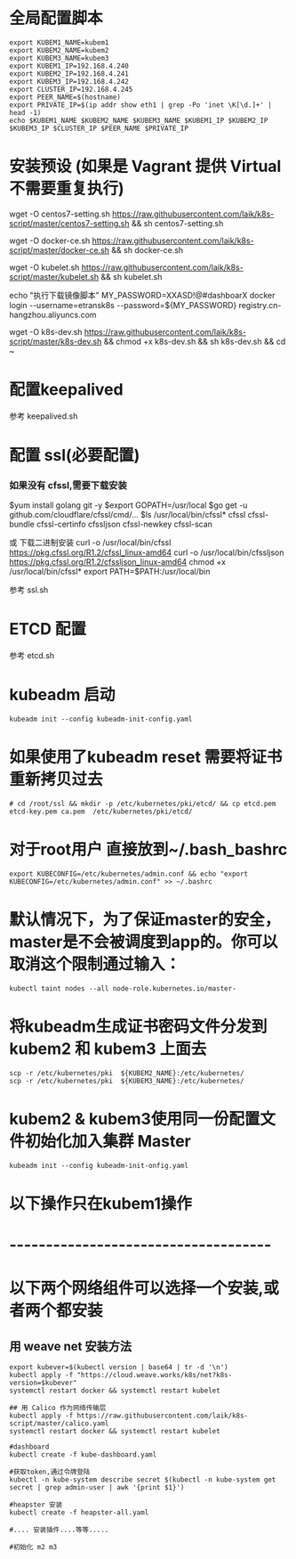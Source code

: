 # 全局配置脚本
```
export KUBEM1_NAME=kubem1
export KUBEM2_NAME=kubem2
export KUBEM3_NAME=kubem3
export KUBEM1_IP=192.168.4.240
export KUBEM2_IP=192.168.4.241
export KUBEM3_IP=192.168.4.242
export CLUSTER_IP=192.168.4.245
export PEER_NAME=$(hostname)
export PRIVATE_IP=$(ip addr show eth1 | grep -Po 'inet \K[\d.]+' | head -1)
echo $KUBEM1_NAME $KUBEM2_NAME $KUBEM3_NAME $KUBEM1_IP $KUBEM2_IP $KUBEM3_IP $CLUSTER_IP $PEER_NAME $PRIVATE_IP
```

# 安装预设 (如果是 Vagrant 提供 Virtual 不需要重复执行)

wget -O centos7-setting.sh https://raw.githubusercontent.com/laik/k8s-script/master/centos7-setting.sh && sh centos7-setting.sh

wget -O docker-ce.sh https://raw.githubusercontent.com/laik/k8s-script/master/docker-ce.sh && sh docker-ce.sh

wget -O kubelet.sh https://raw.githubusercontent.com/laik/k8s-script/master/kubelet.sh && sh kubelet.sh

echo "执行下载镜像脚本"
MY_PASSWORD=XXASD!@#dashboarX
docker login --username=etransk8s --password=${MY_PASSWORD} registry.cn-hangzhou.aliyuncs.com

wget -O k8s-dev.sh https://raw.githubusercontent.com/laik/k8s-script/master/k8s-dev.sh && chmod +x k8s-dev.sh && sh k8s-dev.sh && cd ~



# 配置keepalived 
参考 keepalived.sh

# 配置 ssl(必要配置)

### 如果没有 cfssl,需要下载安装
$yum install golang git -y
$export GOPATH=/usr/local
$go get -u github.com/cloudflare/cfssl/cmd/...
$ls /usr/local/bin/cfssl*
cfssl cfssl-bundle cfssl-certinfo cfssljson cfssl-newkey cfssl-scan

或 下载二进制安装
curl -o /usr/local/bin/cfssl https://pkg.cfssl.org/R1.2/cfssl_linux-amd64
curl -o /usr/local/bin/cfssljson https://pkg.cfssl.org/R1.2/cfssljson_linux-amd64
chmod +x /usr/local/bin/cfssl*
export PATH=$PATH:/usr/local/bin

参考 ssl.sh

# ETCD 配置
参考 etcd.sh

# kubeadm 启动
```
kubeadm init --config kubeadm-init-config.yaml
```

# 如果使用了kubeadm reset 需要将证书重新拷贝过去
```
# cd /root/ssl && mkdir -p /etc/kubernetes/pki/etcd/ && cp etcd.pem etcd-key.pem ca.pem  /etc/kubernetes/pki/etcd/
```

# 对于root用户 直接放到~/.bash_bashrc
```
export KUBECONFIG=/etc/kubernetes/admin.conf && echo "export KUBECONFIG=/etc/kubernetes/admin.conf" >> ~/.bashrc
```

# 默认情况下，为了保证master的安全，master是不会被调度到app的。你可以取消这个限制通过输入：
```
kubectl taint nodes --all node-role.kubernetes.io/master-
```


# 将kubeadm生成证书密码文件分发到 kubem2 和 kubem3 上面去
``` 
scp -r /etc/kubernetes/pki  ${KUBEM2_NAME}:/etc/kubernetes/
scp -r /etc/kubernetes/pki  ${KUBEM3_NAME}:/etc/kubernetes/
```

# kubem2 & kubem3使用同一份配置文件初始化加入集群 Master
```
kubeadm init --config kubeadm-init-onfig.yaml
```

# 以下操作只在kubem1操作
# ------------------------------------
# 以下两个网络组件可以选择一个安装,或者两个都安装

## 用 weave net 安装方法
```
export kubever=$(kubectl version | base64 | tr -d '\n')
kubectl apply -f "https://cloud.weave.works/k8s/net?k8s-version=$kubever"
systemctl restart docker && systemctl restart kubelet

## 用 Calico 作为网络传输层
kubectl apply -f https://raw.githubusercontent.com/laik/k8s-script/master/calico.yaml
systemctl restart docker && systemctl restart kubelet

#dashboard
kubectl create -f kube-dashboard.yaml

#获取token,通过令牌登陆
kubectl -n kube-system describe secret $(kubectl -n kube-system get secret | grep admin-user | awk '{print $1}')

#heapster 安装
kubectl create -f heapster-all.yaml

#.... 安装插件....等等..... 

#初始化 m2 m3
```